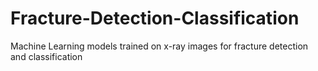 # Fracture-Detection-Classification
Machine Learning models trained on x-ray images for fracture detection and classification
